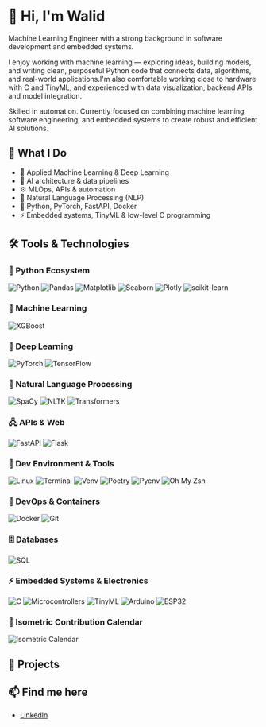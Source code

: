 # 👋 Hi, I'm Walid

Machine Learning Engineer with a strong background in software development and embedded systems.

I enjoy working with machine learning — exploring ideas, building models, and writing clean, purposeful Python code that connects data, algorithms, and real-world applications.I'm also comfortable working close to hardware with C and TinyML, and experienced with data visualization, backend APIs, and model integration.

Skilled in automation. Currently focused on combining machine learning, software engineering, and embedded systems to create robust and efficient AI solutions.

## 🚀 What I Do
- 🤖 Applied Machine Learning & Deep Learning
- 🧱 AI architecture & data pipelines
- ⚙️ MLOps, APIs & automation
- 💬 Natural Language Processing (NLP)
- 🐍 Python, PyTorch, FastAPI, Docker
- ⚡ Embedded systems, TinyML & low-level C programming

## 🛠️ Tools & Technologies

### 🐍 Python Ecosystem
![Python](https://img.shields.io/badge/-Python-333?style=flat&logo=python)
![Pandas](https://img.shields.io/badge/-Pandas-333?style=flat&logo=pandas)
![Matplotlib](https://img.shields.io/badge/-Matplotlib-333?style=flat&logo=plotly)
![Seaborn](https://img.shields.io/badge/-Seaborn-333?style=flat)
![Plotly](https://img.shields.io/badge/-Plotly-333?style=flat&logo=plotly)
![scikit-learn](https://img.shields.io/badge/-Scikit--learn-333?style=flat&logo=scikitlearn)

### 🧠 Machine Learning
![XGBoost](https://img.shields.io/badge/-XGBoost-333?style=flat)

### 🧬 Deep Learning
![PyTorch](https://img.shields.io/badge/-PyTorch-333?style=flat&logo=pytorch)
![TensorFlow](https://img.shields.io/badge/-TensorFlow-333?style=flat&logo=tensorflow)

### 💬 Natural Language Processing
![SpaCy](https://img.shields.io/badge/-spaCy-333?style=flat)
![NLTK](https://img.shields.io/badge/-NLTK-333?style=flat)
![Transformers](https://img.shields.io/badge/-Transformers-333?style=flat&logo=huggingface)

### 🖧 APIs & Web
![FastAPI](https://img.shields.io/badge/-FastAPI-333?style=flat&logo=fastapi)
![Flask](https://img.shields.io/badge/-Flask-333?style=flat&logo=flask)

### 🐧 Dev Environment & Tools
![Linux](https://img.shields.io/badge/-Linux-333?style=flat&logo=linux)
![Terminal](https://img.shields.io/badge/-Terminal-333?style=flat&logo=gnometerminal)
![Venv](https://img.shields.io/badge/-VirtualEnv-333?style=flat)
![Poetry](https://img.shields.io/badge/-Poetry-333?style=flat)
![Pyenv](https://img.shields.io/badge/-Pyenv-333?style=flat)
![Oh My Zsh](https://img.shields.io/badge/-Oh_My_Zsh-333?style=flat)

### 🐳 DevOps & Containers
![Docker](https://img.shields.io/badge/-Docker-333?style=flat&logo=docker)
![Git](https://img.shields.io/badge/-Git-333?style=flat&logo=git)

### 🗄️ Databases
![SQL](https://img.shields.io/badge/-SQL-333?style=flat&logo=mysql)

### ⚡ Embedded Systems & Electronics
![C](https://img.shields.io/badge/-C-333?style=flat&logo=c)
![Microcontrollers](https://img.shields.io/badge/-Microcontrollers-333?style=flat)
![TinyML](https://img.shields.io/badge/-TinyML-333?style=flat)
![Arduino](https://img.shields.io/badge/-Arduino-333?style=flat&logo=arduino)
![ESP32](https://img.shields.io/badge/-ESP32-333?style=flat)

### 🧩 Isometric Contribution Calendar

![Isometric Calendar](./metrics.plugin.isocalendar.svg)


## 📂 Projects

## 📫 Find me here
- [LinkedIn](https://www.linkedin.com/in/walid-s-aa865119b/)
